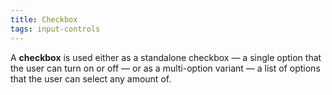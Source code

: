 ```yaml
---
title: Checkbox
tags: input-controls
---
```



A **checkbox** is used either as a standalone checkbox — a single option that the user can turn on or off — or as a multi-option variant — a list of options that the user can select any amount of. 
